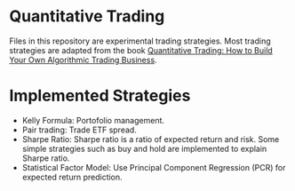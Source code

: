 # Quantitative Trading

Files in this repository are experimental trading strategies.
Most trading strategies are adapted from the book [Quantitative Trading: How to Build Your Own Algorithmic Trading Business](https://epchan.com/books/).

# Implemented Strategies
- Kelly Formula: Portofolio management.
- Pair trading: Trade ETF spread. 
- Sharpe Ratio: Sharpe ratio is a ratio of expected return and risk. Some simple strategies such as buy and hold are implemented to explain Sharpe ratio.
- Statistical Factor Model: Use Principal Component Regression (PCR) for expected return prediction. 